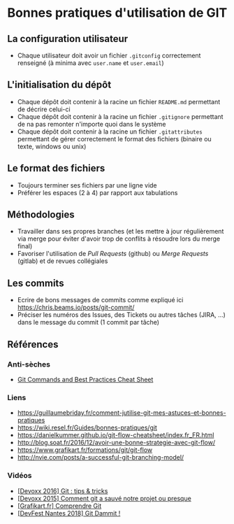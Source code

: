 # Bonnes pratiques d'utilisation de GIT

## La configuration utilisateur

* Chaque utilisateur doit avoir un fichier `.gitconfig` correctement renseigné (à minima avec `user.name` et `user.email`)

## L'initialisation du dépôt

* Chaque dépôt doit contenir à la racine un fichier `README.md` permettant de décrire celui-ci
* Chaque dépôt doit contenir à la racine un fichier `.gitignore` permettant de na pas remonter n'importe quoi dans le système
* Chaque dépôt doit contenir à la racine un fichier `.gitattributes` permettant de gérer correctement le format des fichiers (binaire ou texte, windows ou unix)

## Le format des fichiers

* Toujours terminer ses fichiers par une ligne vide
* Préférer les espaces (2 à 4) par rapport aux tabulations

## Méthodologies

* Travailler dans ses propres branches (et les mettre à jour régulièrement via merge pour éviter d'avoir trop de conflits à résoudre lors du merge final)
* Favoriser l'utilisation de _Pull Requests_ (github) ou _Merge Requests_ (gitlab) et de revues collégiales

## Les commits

* Ecrire de bons messages de commits comme expliqué ici <https://chris.beams.io/posts/git-commit/>
* Préciser les numéros des Issues, des Tickets ou autres tâches (JIRA, ...) dans le message du commit (1 commit par tâche)

## Références

### Anti-sèches

* [Git Commands and Best Practices Cheat Sheet](https://zeroturnaround.com/rebellabs/git-commands-and-best-practices-cheat-sheet/)

### Liens

* <https://guillaumebriday.fr/comment-jutilise-git-mes-astuces-et-bonnes-pratiques>
* <https://wiki.resel.fr/Guides/bonnes-pratiques/git>
* <https://danielkummer.github.io/git-flow-cheatsheet/index.fr_FR.html>
* <http://blog.soat.fr/2016/12/avoir-une-bonne-strategie-avec-git-flow/>
* <https://www.grafikart.fr/formations/git/git-flow>
* <http://nvie.com/posts/a-successful-git-branching-model/>

### Vidéos

* [[Devoxx 2016] Git : tips & tricks](https://www.youtube.com/watch?v=B5F1tU9dFOo)
* [[Devoxx 2015] Comment git a sauvé notre projet ou presque](https://www.youtube.com/watch?v=WVZKzFnfii4)
* [[Grafikart.fr] Comprendre Git](https://www.youtube.com/watch?v=D5QGiIM1j20)
* [[DevFest Nantes 2018] Git Dammit !](https://www.youtube.com/watch?v=Rnh5QK__pLA)
